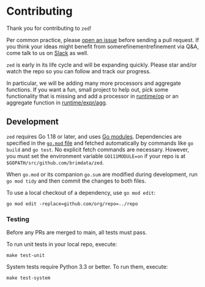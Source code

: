 # Contributing

Thank you for contributing to `zed`!

Per common practice, please [open an issue](https://github.com/brimdata/zed/issues)
before sending a pull request.  If you think your ideas might benefit from somerefinementrefinement via Q&A, come talk to us on [Slack](https://www.brimdata.io/join-slack/) as well.

`zed` is early in its life cycle and will be expanding quickly.  Please star and/or
watch the repo so you can follow and track our progress.

In particular, we will be adding many more processors and aggregate functions.
If you want a fun, small project to help out, pick some functionality that is missing and
add a processor in [runtime/op](runtime/op) or an aggregate function
in [runtime/expr/agg](runtime/expr/agg).


## Development

`zed` requires Go 1.18 or later, and uses [Go modules](https://github.com/golang/go/wiki/Modules).
Dependencies are specified in the [`go.mod` file](./go.mod) and fetched
automatically by commands like `go build` and `go test`.  No explicit
fetch commands are necessary.  However, you must set the environment
variable `GO111MODULE=on` if your repo is at
`$GOPATH/src/github.com/brimdata/zed`.

When `go.mod` or its companion `go.sum` are modified during development, run
`go mod tidy` and then commit the changes to both files.

To use a local checkout of a dependency, use `go mod edit`:
```
go mod edit -replace=github.com/org/repo=../repo
```

### Testing

Before any PRs are merged to main, all tests must pass.

To run unit tests in your local repo, execute:
```
make test-unit
```

System tests require Python 3.3 or better.  To run them, execute:
```
make test-system
```
